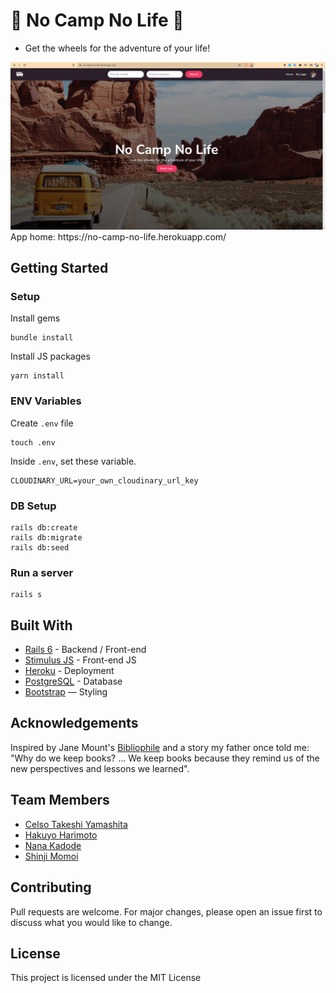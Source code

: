 # 🚐 No Camp No Life 💨

- Get the wheels for the adventure of your life!

<img src="https://github.com/ctyamashita/no-camp-no-life/blob/main/app/assets/images/no-camp-no-life-screenshot.png" />

<br>
App home: https://no-camp-no-life.herokuapp.com/
   

## Getting Started
### Setup

Install gems
```
bundle install
```
Install JS packages
```
yarn install
```

### ENV Variables
Create `.env` file
```
touch .env
```
Inside `.env`, set these variable.
```
CLOUDINARY_URL=your_own_cloudinary_url_key
```

### DB Setup
```
rails db:create
rails db:migrate
rails db:seed
```

### Run a server
```
rails s
```

## Built With
- [Rails 6](https://guides.rubyonrails.org/) - Backend / Front-end
- [Stimulus JS](https://stimulus.hotwired.dev/) - Front-end JS
- [Heroku](https://heroku.com/) - Deployment
- [PostgreSQL](https://www.postgresql.org/) - Database
- [Bootstrap](https://getbootstrap.com/) — Styling

## Acknowledgements
Inspired by Jane Mount's [Bibliophile](https://www.amazon.com/Bibliophile-Illustrated-Miscellany-Jane-Mount/dp/1452167230) and a story my father once told me: "Why do we keep books? ... We keep books because they remind us of the new perspectives and lessons we learned".

## Team Members
- [Celso Takeshi Yamashita](https://www.linkedin.com/in/ctyamashita/)
- [Hakuyo Harimoto](https://www.linkedin.com/in/hakuyo-harimoto-32338b123/)
- [Nana Kadode](https://www.linkedin.com/in/nana-kadode/)
- [Shinji Momoi](https://www.linkedin.com/in/shinjimomoi/)

## Contributing
Pull requests are welcome. For major changes, please open an issue first to discuss what you would like to change.

## License
This project is licensed under the MIT License
